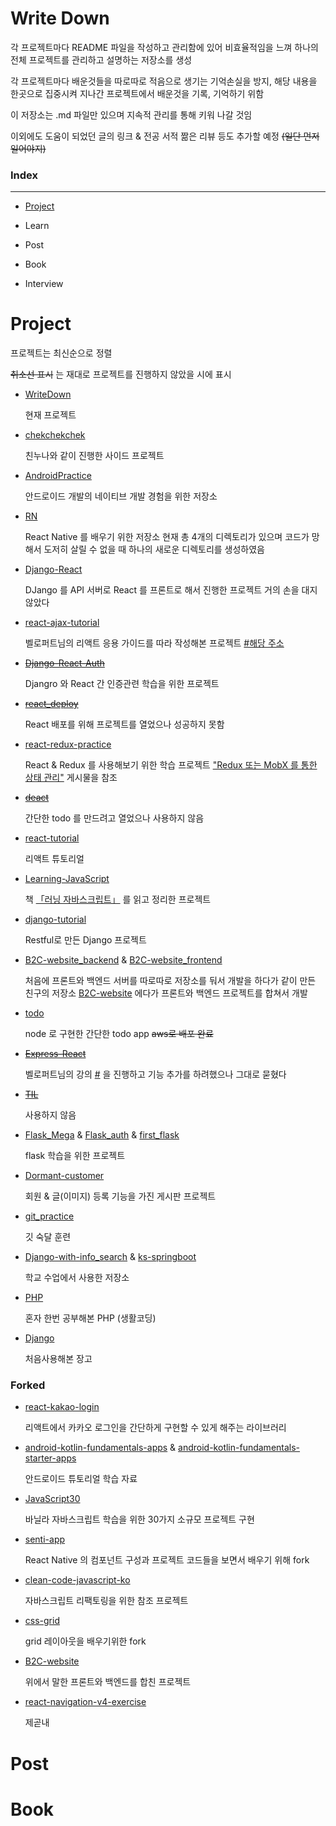 # Write Down

각 프로젝트마다 README 파일을 작성하고 관리함에 있어 비효율적임을 느껴 하나의 전체 프로젝트를 관리하고 설명하는 저장소를 생성

각 프로젝트마다 배운것들을 따로따로 적음으로 생기는 기억손실을 방지, 해당 내용을 한곳으로 집중시켜 지나간 프로젝트에서 배운것을 기록, 기억하기 위함

이 저장소는 .md 파일만 있으며 지속적 관리를 통해 키워 나갈 것임

이외에도 도움이 되었던 글의 링크 & 전공 서적 짦은 리뷰 등도 추가할 예정 ~~(일단 먼저 일어야지)~~

### Index

---

- [Project](#Project)

- Learn
- Post
- Book

- Interview





















































# Project

프로젝트는 최신순으로 정렬

~~취소선 표시~~ 는 재대로 프로젝트를 진행하지 않았을 시에 표시

- [WriteDown](https://github.com/osunguk/WriteDown)

  현재 프로젝트

- [chekchekchek](https://github.com/osunguk/chekchekchek)

  친누나와 같이 진행한 사이드 프로젝트

- [AndroidPractice](https://github.com/osunguk/AndroidPractice)

  안드로이드 개발의 네이티브 개발 경험을 위한 저장소

- [RN](https://github.com/osunguk/RN)

  React Native 를 배우기 위한 저장소 현재 총 4개의 디렉토리가 있으며 코드가 망해서 도저히 살릴 수 없을 때 하나의 새로운 디렉토리를 생성하였음

- [Django-React](https://github.com/osunguk/Django-React)

  DJango 를 API 서버로 React 를 프론트로 해서 진행한 프로젝트
  거의 손을 대지 않았다

- [react-ajax-tutorial](https://github.com/osunguk/react-ajax-tutorial)

  벨로퍼트님의 리액트 응용 가이드를 따라 작성해본 프로젝트 [#해당 주소](https://velopert.com/2597)

- ~~[Django-React-Auth](https://github.com/osunguk/Django-React-Auth)~~

  Djangro 와 React 간 인증관련 학습을 위한 프로젝트

- ~~[react_deploy](https://github.com/osunguk/react_deploy)~~

  React 배포를 위해 프로젝트를 열었으나 성공하지 못함

- [react-redux-practice](https://github.com/osunguk/react-redux-practice)

  React & Redux 를 사용해보기 위한 학습 프로젝트
   ["Redux 또는 MobX 를 통한 상태 관리"](https://velog.io/@velopert/Redux-1-소개-및-개념정리-zxjlta8ywt) 게시물을 참조

- ~~[deact](https://github.com/osunguk/deact)~~

  간단한 todo 를 만드려고 열었으나 사용하지 않음

- [react-tutorial](https://github.com/osunguk/react-tutorial)

  리액트 튜토리얼

- [Learning-JavaScript](https://github.com/osunguk/Learning-JavaScript)

  책 [「러닝 자바스크립트」](https://www.aladin.co.kr/shop/wproduct.aspx?ItemId=112832258) 를 읽고 정리한 프로젝트

- [django-tutorial](https://github.com/osunguk/django-tutorial)

  Restful로 만든 Django 프로젝트

- [B2C-website_backend](https://github.com/osunguk/B2C-website_backend) & [B2C-website_frontend](https://github.com/osunguk/B2C-website_frontend)

  처음에 프론트와 백엔드 서버를 따로따로 저장소를 둬서 개발을 하다가 같이 만든 친구의 저장소
  [B2C-website](https://github.com/komo3344/B2C-website) 에다가 프론트와 백엔드 프로젝트를 합쳐서 개발

- [todo](https://github.com/osunguk/todo)

  node 로 구현한 간단한 todo app  ~~aws로 배포 완료~~

- ~~[Express-React](https://github.com/osunguk/Express-React)~~

  벨로퍼트님의 강의 [#](https://velopert.com/133) 을 진행하고 기능 추가를 하려했으나 그대로 묻혔다

- ~~[TIL](https://github.com/osunguk/TIL)~~

  사용하지 않음

- [Flask_Mega](https://github.com/osunguk/Flask_Mega) & [Flask_auth](https://github.com/osunguk/Flask_auth) & [first_flask](https://github.com/osunguk/first_flask)

  flask 학습을 위한 프로젝트

- [Dormant-customer](https://github.com/osunguk/Dormant-customer)

  회원 & 글(이미지) 등록 기능을 가진 게시판 프로젝트

- [git_practice](https://github.com/osunguk/git_practice)

  깃 숙달 훈련

- [Django-with-info_search](https://github.com/osunguk/Django-with-info_search) & [ks-springboot](https://github.com/osunguk/ks-springboot)

  학교 수업에서 사용한 저장소

- [PHP](https://github.com/osunguk/PHP)

  혼자 한번 공부해본 PHP (생활코딩)

- [Django](https://github.com/osunguk/Django)

  처음사용해본 장고

### Forked

- [react-kakao-login](https://github.com/osunguk/react-kakao-login)

  리액트에서 카카오 로그인을 간단하게 구현할 수 있게 해주는 라이브러리

- [android-kotlin-fundamentals-apps](https://github.com/osunguk/android-kotlin-fundamentals-apps) & [ android-kotlin-fundamentals-starter-apps](https://github.com/osunguk/android-kotlin-fundamentals-starter-apps)

  안드로이드 튜토리얼 학습 자료
- [JavaScript30](https://github.com/osunguk/JavaScript30)

  바닐라 자바스크립트 학습을 위한 30가지 소규모 프로젝트 구현
- [senti-app](https://github.com/osunguk/senti-app)

  React Native 의 컴포넌트 구성과 프로젝트 코드들을 보면서 배우기 위해 fork
- [clean-code-javascript-ko](https://github.com/osunguk/clean-code-javascript-ko)

  자바스크립트 리팩토링을 위한 참조 프로젝트
- [css-grid](https://github.com/osunguk/css-grid)

  grid 레이아웃을 배우기위한 fork
- [B2C-website](https://github.com/osunguk/B2C-website)

  위에서 말한 프론트와 백엔드를 합친 프로젝트
- [react-navigation-v4-exercise](https://github.com/osunguk/react-navigation-v4-exercise)

  제곧내

# Post

# Book

